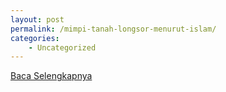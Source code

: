 ```yaml
---
layout: post
permalink: /mimpi-tanah-longsor-menurut-islam/
categories:
    - Uncategorized
---
```


[Baca Selengkapnya](/06)